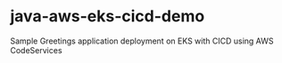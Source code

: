 # java-aws-eks-cicd-demo
Sample Greetings application deployment on EKS with CICD using AWS CodeServices
